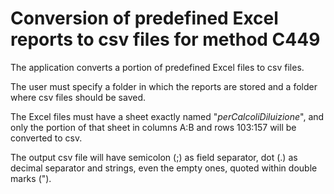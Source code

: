 # Conversion of predefined Excel reports to csv files for method C449

The application converts a portion of predefined Excel files 
to csv files.

The user must specify a folder in which the reports are stored 
and a folder where csv files should be saved.

The Excel files must have a sheet exactly named 
"_perCalcoliDiluizione_", and only the portion of that sheet
in columns A:B and rows 103:157 will be converted to csv.

The output csv file will have semicolon (;) as field separator, dot (.)
as decimal separator and strings, even the empty ones, quoted within double
marks (").